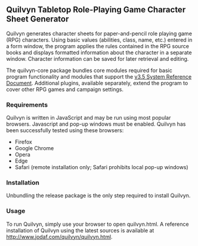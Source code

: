 ## Quilvyn Tabletop Role-Playing Game Character Sheet Generator

Quilvyn generates character sheets for paper-and-pencil role playing game
(RPG) characters.  Using basic values (abilities, class, name, etc.) entered
in a form window, the program applies the rules contained in the RPG source
books and displays formatted information about the character in a separate
window.  Character information can be saved for later retrieval and editing.

The quilvyn-core package bundles core modules required for basic program
functionality and modules that support the <a href="http://dndsrd.net/">v3.5
System Reference Document</a>. Additional plugins, available separately, extend
the program to cover other RPG games and campaign settings.

### Requirements

Quilvyn is written in JavaScript and may be run using most popular browsers.
Javascript and pop-up windows must be enabled.  Quilvyn has been successfully
tested using these browsers:

* Firefox 
* Google Chrome 
* Opera 
* Edge
* Safari (remote installation only; Safari prohibits local pop-up windows)

### Installation

Unbundling the release package is the only step required to install Quilvyn.

### Usage

To run Quilvyn, simply use your browser to open quilvyn.html. A reference
installation of Quilvyn using the latest sources is available at
<a href="http://www.jodaf.com/quilvyn/quilvyn.html">http://www.jodaf.com/quilvyn/quilvyn.html</a>.
